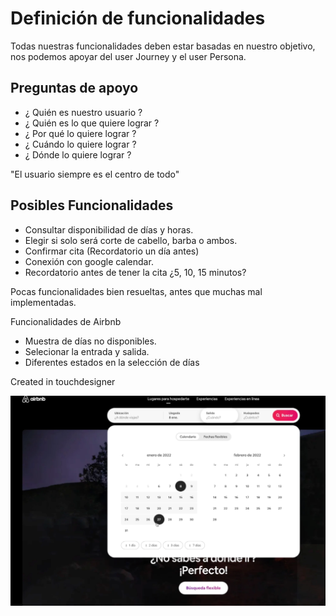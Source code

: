 # Definición de funcionalidades

Todas nuestras funcionalidades deben estar basadas en nuestro objetivo, nos podemos
apoyar del user Journey y el user Persona.

## Preguntas de apoyo

- ¿ Quién es nuestro usuario ?
- ¿ Quién es lo que quiere lograr ?
- ¿ Por qué lo quiere lograr ?
- ¿ Cuándo lo quiere lograr ?
- ¿ Dónde lo quiere lograr ?

"El usuario siempre es el centro de todo"

## Posibles Funcionalidades

- Consultar disponibilidad de días y horas.
- Elegir si solo será corte de cabello, barba o ambos.
- Confirmar cita (Recordatorio un día antes)
- Conexión con google calendar.
- Recordatorio antes de tener la cita ¿5, 10, 15 minutos?

Pocas funcionalidades bien resueltas, antes que muchas mal implementadas.

Funcionalidades de Airbnb

- Muestra de días no disponibles.
- Selecionar la entrada y salida.
- Diferentes estados en la selección de días

Created in touchdesigner

![2](/images/state-2.png)
